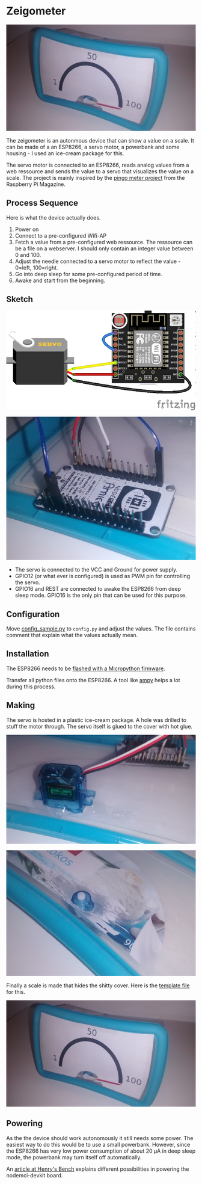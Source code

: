 Zeigometer
==========

![zeigometer](doc/zeigometer.jpg)

The zeigometer is an autonmous device that can show a value on a
scale. It can be made of a an ESP8266, a servo motor, a powerbank and
some housing - I used an ice-cream package for this.

The servo motor is connected to an ESP8266, reads analog values from a
web ressource and  sends the value to a servo that visualizes the value
on a scale. The project is mainly inspired by the
[pingo meter project](https://www.raspberrypi.org/magpi/pingometer/)
from the Raspberry Pi Magazine.

Process Sequence
----------------

Here is what the device actually does.

1. Power on
2. Connect to a pre-configured Wifi-AP
3. Fetch a value from a pre-configured web ressource. The ressource
   can be a file on a webserver. I should only contain an integer
   value between 0 and 100.
4. Adjust the needle connected to a servo motor to reflect the value -
   0=left, 100=right.
5. Go into deep sleep for some pre-configured period of time.
6. Awake and start from the beginning.

Sketch
------

![sketch](doc/sketch_breadboard.png)

![esp connected](doc/esp_connected.jpg)

- The servo is connected to the VCC and Ground for power supply.
- GPIO12 (or what ever is configured) is used as PWM pin for
  controlling the servo.
- GPIO16 and REST are connected to awake the ESP8266 from deep sleep
  mode. GPIO16 is the only pin that can be used for this purpose.

Configuration
-------------

Move [config_sample.py](config_sample.py) to `config.py` and adjust
the values. The file contains comment that explain what the values actually mean.

Installation
------------

The ESP8266 needs to be
[flashed with a Micropython firmware](http://docs.micropython.org/en/latest/esp8266/esp8266/tutorial/intro.html#deploying-the-firmware).

Transfer all python files onto the ESP8266. A tool
like [ampy](https://github.com/adafruit/ampy) helps a lot during this
process.


Making
------

The servo is hosted in a plastic ice-cream package. A hole was
drilled to stuff the motor through. The servo itself is glued to the
cover with hot glue.

![servo glued](doc/servo_glued.jpg)

![servo on front hole](doc/servor_front_hole.jpg)

Finally a scale is made that hides the shitty cover. Here is
the [template file](doc/scale_template.svg) for this.

![zeigometer](doc/zeigometer.jpg)

Powering
--------

As the the device should work autonomously it still needs some
power. The easiest way to do this would be to use a small
powerbank. However, since the ESP8266 has very low power consumption
of about 20 µA in deep sleep mode, the powerbank may turn itself off
automatically.

An
[article at Henry's Bench](http://henrysbench.capnfatz.com/henrys-bench/arduino-projects-tips-and-more/powering-the-esp-12e-nodemcu-development-board/) 
explains different possibilities in powering the nodemci-devkit board.
